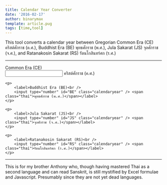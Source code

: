 ```yaml
---
title: Calendar Year Converter
date: '2016-02-17'
author: binarymax
template: article.pug
tags: [time,tool]
---
```


This tool converts a calendar year between Gregorian Common Era (CE) คริสต์ศักราช (ค.ศ.), Buddhist Era (BE) พุทธศักราช (พ.ศ.), Jula Sakarat (JS) จุลศักราช (จ.ศ.), and Ratanakosin Sakarat (RS) รัตนโกสินทร์ศก (ร.ศ.)

---

<section>
    <p>
        <label>Common Era (CE)<br />
        <input type="number" id="CE" class="calendaryear" /> <span class="thai">คริสต์ศักราช (ค.ศ.)</span></label>
    </p>
    
    <p>
        <label>Buddhist Era (BE)<br />
        <input type="number" id="BE" class="calendaryear" /> <span class="thai">พุทธศักราช (พ.ศ.)</span></label>
    </p>
    
    <p>
        <label>Jula Sakarat (JS)<br />
        <input type="number" id="JS" class="calendaryear" /> <span class="thai">จุลศักราช (จ.ศ.)</span></label>
    </p>
    
    <p>
        <label>Ratanakosin Sakarat (RS)<br />
        <input type="number" id="RS" class="calendaryear" /> <span class="thai">รัตนโกสินทร์ศก (ร.ศ.)</span></label>
    </p>
</section>

---

This is for my brother Anthony who, though having mastered Thai as a second language and can read Sanskrit, is still mystified by Excel formulae and Javascript.  Presumably since they are not yet dead languages.

<script type="text/javascript" src="/javascripts/calendaryear.js"></script>